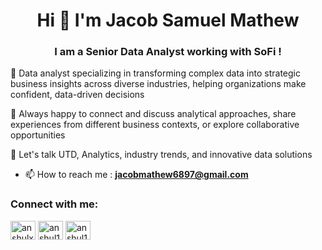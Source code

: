 <h1 align="center">Hi 👋 I'm Jacob Samuel Mathew </h1>
<h3 align="center">I am a Senior Data Analyst working with SoFi !</h3>

🌱 Data analyst specializing in transforming complex data into strategic business insights across diverse industries, helping organizations make confident, data-driven decisions

🤝 Always happy to connect and discuss analytical approaches, share experiences from different business contexts, or explore collaborative opportunities

💬 Let's talk UTD, Analytics, industry trends, and innovative data solutions

- 📫 How to reach me : **jacobmathew6897@gmail.com**


<h3 align="left">Connect with me:</h3>
<p align="left">
<a href="https://linkedin.com/in/jacobsmathew/" target="blank"><img align="center" src="https://raw.githubusercontent.com/rahuldkjain/github-profile-readme-generator/master/src/images/icons/Social/linked-in-alt.svg" alt="anshulxbhardwaj/" height="30" width="40" /></a>
<a href="https://www.hackerrank.com/JacobMathew" target="blank"><img align="center" src="https://raw.githubusercontent.com/rahuldkjain/github-profile-readme-generator/master/src/images/icons/Social/hackerrank.svg" alt="anshul1755" height="30" width="40" /></a>
<a href="https://www.leetcode.com/jackymathew" target="blank"><img align="center" src="https://raw.githubusercontent.com/rahuldkjain/github-profile-readme-generator/master/src/images/icons/Social/leet-code.svg" alt="anshul1755" height="30" width="40" /></a>
</p>
